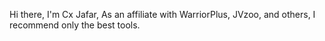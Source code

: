 Hi there, I'm Cx Jafar, As an affiliate with WarriorPlus, JVzoo, and others, I recommend only the best tools. 
